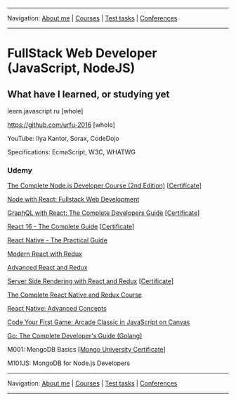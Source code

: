 
___
Navigation: 
[About me](README.md "My experience, skills") |
[Courses](COURSES.md "What am I learning?") |
[Test tasks](TESTS.md "I did this projects") |
[Conferences](CONFERENCES.md "Where could you see me?")
___


# FullStack Web Developer (JavaScript, NodeJS)

## What have I learned, or studying yet

learn.javascript.ru [whole]

https://github.com/urfu-2016 [whole]

YouTube: Ilya Kantor, Sorax, CodeDojo

Specifications: EcmaScript, W3C, WHATWG

### Udemy

[The Complete Node.js Developer Course (2nd Edition)](https://www.udemy.com/the-complete-nodejs-developer-course-2/learn/v4/overview) [[Certificate](https://www.udemy.com/certificate/UC-E8XZNL7U/)]

[Node with React: Fullstack Web Development](https://www.udemy.com/node-with-react-fullstack-web-development/)

[GraphQL with React: The Complete Developers Guide](https://www.udemy.com/graphql-with-react-course/) [[Certificate](https://www.udemy.com/certificate/UC-LSORFPP6/)]

[React 16 - The Complete Guide](https://www.udemy.com/react-the-complete-guide-incl-redux/learn/v4/overview) [[Certificate](https://www.udemy.com/certificate/UC-EVXYC3VW/)]

[React Native - The Practical Guide](https://www.udemy.com/react-native-the-practical-guide/learn/v4/)

[Modern React with Redux](https://www.udemy.com/react-redux/learn/v4/overview)

[Advanced React and Redux](https://www.udemy.com/react-redux-tutorial/)

[Server Side Rendering with React and Redux](https://www.udemy.com/server-side-rendering-with-react-and-redux/learn/v4/overview) [[Certificate](https://www.udemy.com/certificate/UC-EIPHTNDR/)]

[The Complete React Native and Redux Course](https://www.udemy.com/the-complete-react-native-and-redux-course/learn/v4/overview)

[React Native: Advanced Concepts](https://www.udemy.com/react-native-advanced/learn/v4/overview)

[Code Your First Game: Arcade Classic in JavaScript on Canvas](https://www.udemy.com/code-your-first-game/learn/v4/overview)

[Go: The Complete Developer's Guide (Golang)](https://www.udemy.com/go-the-complete-developers-guide/)

M001: MongoDB Basics [[Mongo University Certificate](https://university.mongodb.com/course_completion/a6cb2702-f7b3-4515-94a8-688cb2ea/printable)]

M101JS: MongoDB for Node.js Developers

___
Navigation:
[About me](README.md "My experience, skills") |
[Courses](COURSES.md "What am I learning?") |
[Test tasks](TESTS.md "I did this projects") |
[Conferences](CONFERENCES.md "Where could you see me?")
___